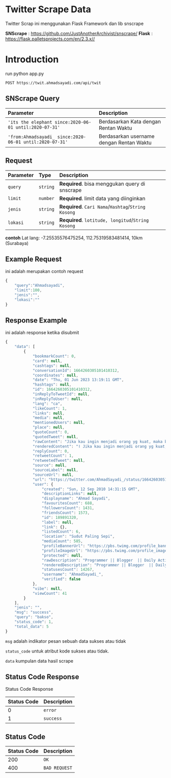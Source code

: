 # Twitter Scrape Data
Twitter Scrap ini menggunakan Flask Framework dan lib snscrape

**SNScrape** :  <https://github.com/JustAnotherArchivist/snscrape/>
**Flask** :  <https://flask.palletsprojects.com/en/2.3.x//>

# Introduction
run python app.py
```http
POST https://twit.ahmadsayadi.com/api/twit
```

## SNScrape Query
| Parameter | Description |
| :---  | :--- |
| `'its the elephant since:2020-06-01 until:2020-07-31'` | Berdasarkan Kata dengan Rentan Waktu |
| `'from:Ahmadsayadi_ since:2020-06-01 until:2020-07-31'` | Berdasarkan username dengan Rentan Waktu |



## Request
| Parameter | Type | Description |
| :--- | :--- | :--- |
| `query` | `string` | **Required**. bisa menggukan query di snscrape |
| `limit` | `number` | **Required**. limit data yang diinginkan |
| `jenis` | `string` | **Required**. `Cari Nama`/`Hashtag`/`String Kosong` |
| `lokasi` | `string` | **Required**. `lotitude, longitud`/`String Kosong` |

**contoh** Lat lang: -7.25535576475254, 112.75319583481414, 10km (Surabaya)

## Example Request
ini adalah merupakan contoh request
```javascript
{
    "query":"Ahmadsayadi",
    "limit":100,
    "jenis":"",
    "lokasi":""
}
```



## Response Example
ini adalah response ketika disubmit
```javascript
{
    "data": [
        {
            "bookmarkCount": 0,
            "card": null,
            "cashtags": null,
            "conversationId": 1664260305101410312,
            "coordinates": null,
            "date": "Thu, 01 Jun 2023 13:19:11 GMT",
            "hashtags": null,
            "id": 1664260305101410312,
            "inReplyToTweetId": null,
            "inReplyToUser": null,
            "lang": "ca",
            "likeCount": 1,
            "links": null,
            "media": null,
            "mentionedUsers": null,
            "place": null,
            "quoteCount": 0,
            "quotedTweet": null,
            "rawContent": "Jika kau ingin menjadi orang yg kuat, maka belajarlah cara berperang melawan dirimu sendiri!",
            "renderedContent": "ا Jika kau ingin menjadi orang yg kuat, maka belajarlah cara berperang melawan dirimu sendiri!",
            "replyCount": 0,
            "retweetCount": 1,
            "retweetedTweet": null,
            "source": null,
            "sourceLabel": null,
            "sourceUrl": null,
            "url": "https://twitter.com/AhmadSayadi_/status/1664260305101410312",
            "user": {
                "created": "Sun, 12 Sep 2010 14:31:15 GMT",
                "descriptionLinks": null,
                "displayname": "Ahmad Sayadi",
                "favouritesCount": 688,
                "followersCount": 1431,
                "friendsCount": 1573,
                "id": 189891320,
                "label": null,
                "link": {},
                "listedCount": 6,
                "location": "Sudut Paling Sepi",
                "mediaCount": 585,
                "profileBannerUrl": "https://pbs.twimg.com/profile_banners/189891320/1654148139",
                "profileImageUrl": "https://pbs.twimg.com/profile_images/1649702037783986176/KStQzLXt_normal.jpg",
                "protected": null,
                "rawDescription": "Programmer || Blogger  || Daily Activity\n- Jadilah Orang Baik\n- Jangan Dibuat Nyaman Lalu Pergi Begitu Saja",
                "renderedDescription": "Programmer || Blogger  || Daily Activity\n- Jadilah Orang Baik\n- Jangan Dibuat Nyaman Lalu Pergi Begitu Saja",
                "statusesCount": 14267,
                "username": "AhmadSayadi_",
                "verified": false
            },
            "vibe": null,
            "viewCount": 41
        }
    ],
    "jenis": "",
    "msg": "success",
    "query": "bakso",
    "status_code": 1,
    "total_data": 5
}
```

`msg` adalah indikator pesan sebuah data sukses atau tidak

`status_code` untuk atribut kode sukses atau tidak.

`data` kumpulan data hasil scrape


## Status Code Response
Status Code Response

| Status Code | Description |
| :--- | :--- |
| 0 | `error` |
| 1 | `success` |

## Status Code
| Status Code | Description |
| :--- | :--- |
| 200 | `OK` |
| 400 | `BAD REQUEST` |

